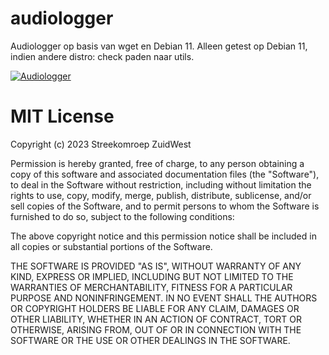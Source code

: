 # audiologger
Audiologger op basis van wget en Debian 11. Alleen getest op Debian 11, indien andere distro: check paden naar utils.

[![Audiologger](https://github.com/oszuidwest/audiologger/actions/workflows/audiologger.yml/badge.svg)](https://github.com/oszuidwest/audiologger/actions/workflows/audiologger.yml)

# MIT License

Copyright (c) 2023 Streekomroep ZuidWest

Permission is hereby granted, free of charge, to any person obtaining a copy
of this software and associated documentation files (the "Software"), to deal
in the Software without restriction, including without limitation the rights
to use, copy, modify, merge, publish, distribute, sublicense, and/or sell
copies of the Software, and to permit persons to whom the Software is
furnished to do so, subject to the following conditions:

The above copyright notice and this permission notice shall be included in all
copies or substantial portions of the Software.

THE SOFTWARE IS PROVIDED "AS IS", WITHOUT WARRANTY OF ANY KIND, EXPRESS OR
IMPLIED, INCLUDING BUT NOT LIMITED TO THE WARRANTIES OF MERCHANTABILITY,
FITNESS FOR A PARTICULAR PURPOSE AND NONINFRINGEMENT. IN NO EVENT SHALL THE
AUTHORS OR COPYRIGHT HOLDERS BE LIABLE FOR ANY CLAIM, DAMAGES OR OTHER
LIABILITY, WHETHER IN AN ACTION OF CONTRACT, TORT OR OTHERWISE, ARISING FROM,
OUT OF OR IN CONNECTION WITH THE SOFTWARE OR THE USE OR OTHER DEALINGS IN THE
SOFTWARE.
